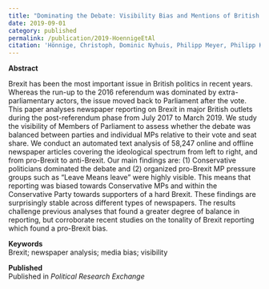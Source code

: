 ```yaml
---
title: "Dominating the Debate: Visibility Bias and Mentions of British MPs in Newspaper Reporting on Brexit"
date: 2019-09-01
category: published
permalink: /publication/2019-HoennigeEtAl
citation: 'Hönnige, Christoph, Dominic Nyhuis, Philipp Meyer, Philipp Köker & Susumu Shikano. 2019. Dominating the Debate: Visibility Bias and Mentions of British MPs in Newspaper Reporting on Brexit.'
---
```


<p><b>Abstract</b><br>

Brexit has been the most important issue in British politics in recent years. Whereas the run-up to the 2016 referendum was dominated by extra-parliamentary actors, the issue moved back to Parliament after the vote. This paper analyses newspaper reporting on Brexit in major British outlets during the post-referendum phase from July 2017 to March 2019. We study the visibility of Members of Parliament to assess whether the debate was balanced between parties and individual MPs relative to their vote and seat share. We conduct an automated text analysis of 58,247 online and offline newspaper articles covering the ideological spectrum from left to right, and from pro-Brexit to anti-Brexit. Our main findings are: (1) Conservative politicians dominated the debate and (2) organized pro-Brexit MP pressure groups such as “Leave Means leave” were highly visible. This means that reporting was biased towards Conservative MPs and within the Conservative Party towards supporters of a hard Brexit. These findings are surprisingly stable across different types of newspapers. The results challenge previous analyses that found a greater degree of balance in reporting, but corroborate recent studies on the tonality of Brexit reporting which found a pro-Brexit bias.</p>

<p><b>Keywords</b><br>
Brexit; newspaper analysis; media bias; visibility

<p><b>Published</b><br>
Published in <i>Political Research Exchange</i></p>
